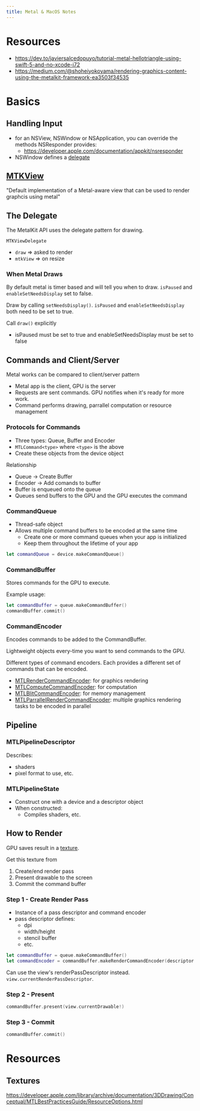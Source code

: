 ```yaml
---
title: Metal & MacOS Notes
---
```


# Resources
- https://dev.to/javiersalcedopuyo/tutorial-metal-hellotriangle-using-swift-5-and-no-xcode-i72
- https://medium.com/@shoheiyokoyama/rendering-graphics-content-using-the-metalkit-framework-ea3503f34535
# Basics
## Handling Input

- for an NSView, NSWindow or NSApplication, you can override the methods NSResponder provides:
	- https://developer.apple.com/documentation/appkit/nsresponder
- NSWindow defines a [delegate](https://developer.apple.com/documentation/appkit/nswindowdelegate?language=objc)

## [MTKView](https://developer.apple.com/documentation/metalkit/mtkview?language=objc)

"Default implementation of a Metal-aware view that can be used to render graphcis using metal"

## The Delegate
The MetalKit API uses the delegate pattern for drawing.

`MTKViewDelegate`
- `draw` => asked to render
- `mtkView` => on resize

### When Metal Draws

By default metal is timer based and will tell you when to draw. `isPaused` and `enableSetNeedsDisplay` set to false.

Draw by calling `setNeedsDisplay()`. `isPaused` and `enableSetNeedsDisplay` both need to be set to true.

Call `draw()` explicitly
- isPaused must be set to true and enableSetNeedsDisplay must be set to false

## Commands and Client/Server
Metal works can be compared to client/server pattern
  - Metal app is the client, GPU is the server
  - Requests are sent commands. GPU notifies when it's ready for more work.
  - Command performs drawing, parrallel computation or resource management
### Protocols for Commands
- Three types: Queue, Buffer and Encoder
- `MTLCommand<type>` where `<type>` is the above
- Create these objects from the device object

Relationship
- Queue -> Create Buffer
- Encoder -> Add comands to buffer
- Buffer is enqueued onto the queue
- Queues send buffers to the GPU and the GPU executes the command

### CommandQueue
- Thread-safe object
- Allows multiple command buffers to be encoded at the same time
  - Create one or more command queues when your app is initialized
  - Keep them throughout the lifetime of your app

```swift
let commandQueue = device.makeCommandQueue()
```

### CommandBuffer
Stores commands for the GPU to execute.

Example usage:

```swift
let commandBuffer = queue.makeCommandBuffer()
commandBuffer.commit()
```

### CommandEncoder

Encodes commands to be added to the CommandBuffer.

Lightweight objects every-time you want to send commands to the GPU.

Different types of command encoders. Each provides a different set of commands that can be encoded.

- [MTLRenderCommandEncoder](https://developer.apple.com/documentation/metal/mtlcomputecommandencoder): for graphics rendering
- [MTLComputeCommandEncoder](https://developer.apple.com/documentation/metal/mtlrendercommandencoder): for computation
- [MTLBlitCommandEncoder](https://developer.apple.com/documentation/metal/mtlblitcommandencoder): for memory management
- [MTLParrallelRenderCommandEncoder](https://developer.apple.com/documentation/metal/mtlparallelrendercommandencoder): multiple graphics rendering tasks to be encoded in parallel

## Pipeline
### MTLPipelineDescriptor
Describes:
- shaders
- pixel format to use, etc.

### MTLPipelineState
- Construct one with a device and a descriptor object
- When constructed:
  - Compiles shaders, etc.

## How to Render
GPU saves result in a [texture](https://developer.apple.com/documentation/quartzcore/cametaldrawable/1478159-texture).

Get this texture from

1. Create/end render pass
2. Present drawable to the screen
3. Commit the command buffer

### Step 1 - Create Render Pass
- Instance of a pass descriptor and command encoder
- pass descriptor defines:
  - dpi
  - width/height
  - stencil buffer
  - etc.

```swift
let commandBuffer = queue.makeCommandBuffer()
let commandEncoder = commandBuffer.makeRenderCommandEncoder(descriptor: renderPassDescriptor)
```

Can use the view's renderPassDescriptor instead. `view.currentRenderPassDescriptor`.

### Step 2 - Present

```swift
commandBuffer.present(view.currentDrawable!)
```

### Step 3 - Commit

```swift
commandBuffer.commit()
```

# Resources

## Textures
https://developer.apple.com/library/archive/documentation/3DDrawing/Conceptual/MTLBestPracticesGuide/ResourceOptions.html
